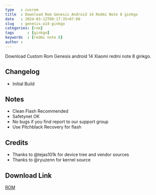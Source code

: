 ```yaml
---
type   : cusrom
title  : Download Rom Genesis Android 14 Redmi Note 8 ginkgo
date   : 2024-03-12T09:17:35+07:00
slug   : genesis-a14-ginkgo
categories: [rom]
tags      : [ginkgo]
keywords  : [redmi note 8]
author :
---
```


Download Custom Rom Genesis android 14 Xiaomi redmi note 8 ginkgo.


## Changelog
- Initial Build

## Notes
- Clean Flash Recommended
- Safetynet OK
- No bugs if you find report to our support group 
- Use Pitchblack Recovery for flash

## Credits
- Thanks to @tejas101k for device tree and vendor sources
- Thanks to @ryuzenn for kernel source

## Download Link
[ROM](https://sourceforge.net/projects/mrozturkbuilds/files/GenesisOS-Utopia-v1.0-ginkgo-UNOFFICIAL-20240229-0510.zip/download)


